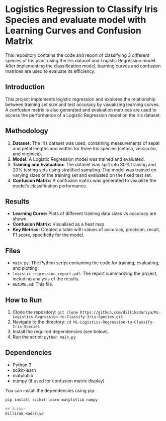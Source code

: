 # Logistics Regression to Classify Iris Species and evaluate model with Learning Curves and Confusion Matrix

This repository contains the code and report of classifying 3 different species of Iris plant using the Iris dataset and Logistic Regression model.
After implementing the classification model, learning curves and confusion matrices are used to evaluate its efficiency.

## Introduction

This project implements logistic regression and explores the relationship between training set size and test accuracy by visualizing learning curves.  A confusion matrix is also generated and evaluation metrices are used to access the performance of a Logistic Regression model on the Iris dataset.

## Methodology

1. **Dataset:** The Iris dataset was used, containing measurements of sepal and petal lengths and widths for three Iris species (setosa, versicolor, and virginica).
2. **Model:** A Logistic Regression model was trained and evaluated.
3. **Training and Evaluation:** The dataset was split into 80% training and 20% testing sets using stratified sampling. The model was trained on varying sizes of the training set and evaluated on the fixed test set.
4. **Confusion Matrix:** A confusion matrix was generated to visualize the model's classification performance.

## Results

* **Learning Curve:** Plots of different training data sizes vs accuracy are shown.
* **Confusion Matrix:** Visualised as a heat map. 
* **Key Metrics:** Created a table with values of accuracy, precision, recall, F1 score, specificity for the model.

## Files

* `main.py`: The Python script containing the code for training, evaluating, and plotting.
* `logistic regression report.pdf`: The report summarizing the project, including analysis of the results.
* `README.md`: This file.

## How to Run

1. Clone the repository: `git clone https://github.com/dillikadariya/ML-Logistics-Regression-to-Classify-Iris-Species.git`
2. Navigate to the directory: `cd ML-Logistics-Regression-to-Classify-Iris-Species`
3. Install the required dependencies (see below).
4. Run the script: `python main.py`

## Dependencies

* Python 3
* scikit-learn
* matplotlib
* numpy (if used for confusion matrix display)

You can install the dependencies using pip:

```bash
pip install scikit-learn matplotlib numpy

## Author
Dilliram Kadariya
